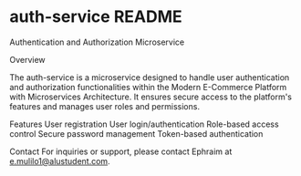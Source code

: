 # auth-service README
Authentication and Authorization Microservice

Overview

The auth-service is a microservice designed to handle user authentication and authorization functionalities within the Modern E-Commerce Platform with Microservices Architecture. It ensures secure access to the platform's features and manages user roles and permissions.

Features
User registration
User login/authentication
Role-based access control
Secure password management
Token-based authentication

Contact
For inquiries or support, please contact Ephraim at e.mulilo1@alustudent.com.

